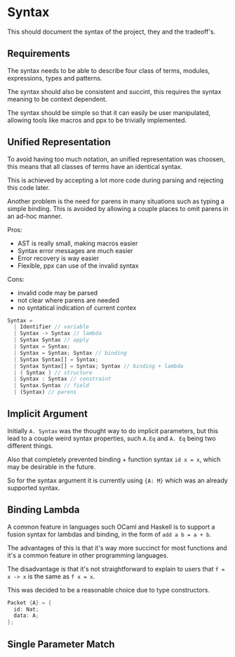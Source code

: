 # Syntax

This should document the syntax of the project, they and the tradeoff's.

## Requirements

<!-- TODO: technically modules and types are fused  -->

The syntax needs to be able to describe four class of terms, modules, expressions, types and patterns.

The syntax should also be consistent and succint, this requires the syntax meaning to be context dependent.

The syntax should be simple so that it can easily be user manipulated, allowing tools like macros and ppx to be trivially implemented.

## Unified Representation

To avoid having too much notation, an unified representation was choosen, this means that all classes of terms have an identical syntax.

This is achieved by accepting a lot more code during parsing and rejecting this code later.

Another problem is the need for parens in many situations such as typing a simple binding. This is avoided by allowing a couple places to omit parens in an ad-hoc manner.

Pros:

- AST is really small, making macros easier
- Syntax error messages are much easier
- Error recovery is way easier
- Flexible, ppx can use of the invalid syntax

Cons:

- invalid code may be parsed
- not clear where parens are needed
- no syntatical indication of current contex

```rust
Syntax =
  | Identifier // variable
  | Syntax -> Syntax // lambda
  | Syntax Syntax // apply
  | Syntax = Syntax;
  | Syntax = Syntax; Syntax // binding
  | Syntax Syntax[] = Syntax;
  | Syntax Syntax[] = Syntax; Syntax // binding + lambda
  | { Syntax } // structure
  | Syntax : Syntax // constraint
  | Syntax.Syntax // field
  | (Syntax) // parens
```

## Implicit Argument

Initially `A. Syntax` was the thought way to do implicit parameters, but this lead to a couple weird syntax properties, such `A.Eq` and `A. Eq` being two different things.

Also that completely prevented binding + function syntax `id x = x`, which may be desirable in the future.

So for the syntax argument it is currently using `{A: M}` which was an already supported syntax.

## Binding Lambda

A common feature in languages such OCaml and Haskell is to support a fusion syntax for lambdas and binding, in the form of `add a b = a + b`.

The advantages of this is that it's way more succinct for most functions and it's a common feature in other programming languages.

The disadvantage is that it's not straightforward to explain to users that `f = x -> x` is the same as `f x = x`.

This was decided to be a reasonable choice due to type constructors.

```rust
Packet {A} = {
  id: Nat;
  data: A;
};
```

## Single Parameter Match

<!-- TODO: TLDR f = | x -> y -->
